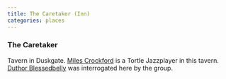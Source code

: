 ```yaml
---
title: The Caretaker (Inn)
categories: places
---
```



### The Caretaker

Tavern in Duskgate. [Miles Crockford](MilesCrockford) is a Tortle Jazzplayer in this tavern. [Duthor Blessedbelly](DuthorBlessedBelly) was interrogated here by the group. 
